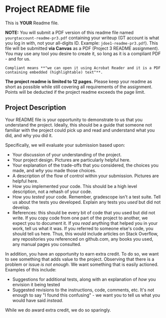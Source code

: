 # Project README file

This is **YOUR** Readme file.

**NOTE:** You will submit a PDF version of this readme file named `yourgtaccount-readme-pr3.pdf` containing your writeup (GT account is what you log in with, not your all-digits ID. Example: `jdoe1-readme-pr3.pdf`). This file will be submitted **via Canvas** as a PDF (Project 3 README assignment). You may use any tool you desire to create it, so long as it is a compliant PDF - and for us.

    Compliant means **"we can open it using Acrobat Reader and it is a PDF containing embedded (highlightable) text"**.

**The project readme is limited to 12 pages.** Please keep your readme as short as possible while still covering all requirements of the assignment. Points will be deducted if the project readme exceeds the page limit.

## Project Description

Your README file is your opportunity to demonstrate to us that you understand the project. Ideally, this
should be a guide that someone not familiar with the project could pick up and read and understand
what you did, and why you did it.

Specifically, we will evaluate your submission based upon:

- Your discussion of your understanding of the project.
- Your project design. Pictures are particularly helpful here.
- Your explanation of the trade-offs that you considered, the choices you made, and _why_ you made those choices.
- A description of the flow of control within your submission. Pictures are helpful here.
- How you implemented your code. This should be a high level description, not a rehash of your code.
- How you _tested_ your code. Remember, gradescope isn't a test suite. Tell us about the tests you developed. Explain any tests you _used_ but did not develop.
- References: this should be every bit of code that you used but did not write.  If you copy code from one part of the project to another, we expect you to document it. If you _read_ anything that helped you in your work, tell us what it was. If you referred to someone else's code, you should tell us here. Thus, this would include articles on Stack Overflow, any repositories you referenced on github.com, any books you used, any manual pages you consulted.

In addition, you have an opportunity to earn extra credit. To do so, we want to see something that
adds value to the project. Observing that there is a problem or issue _is not enough_. We want
something that is easily actioned. Examples of this include:

- Suggestions for additional tests, along with an explanation of _how_ you envision it being tested
- Suggested revisions to the instructions, code, comments, etc. It's not enough to say "I found this confusing" - we want you to tell us what you would have said _instead_.

While we do award extra credit, we do so sparingly.
